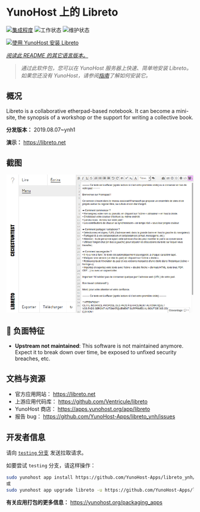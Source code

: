 <!--
注意：此 README 由 <https://github.com/YunoHost/apps/tree/master/tools/readme_generator> 自动生成
请勿手动编辑。
-->

# YunoHost 上的 Libreto

[![集成程度](https://dash.yunohost.org/integration/libreto.svg)](https://dash.yunohost.org/appci/app/libreto) ![工作状态](https://ci-apps.yunohost.org/ci/badges/libreto.status.svg) ![维护状态](https://ci-apps.yunohost.org/ci/badges/libreto.maintain.svg)

[![使用 YunoHost 安装 Libreto](https://install-app.yunohost.org/install-with-yunohost.svg)](https://install-app.yunohost.org/?app=libreto)

*[阅读此 README 的其它语言版本。](./ALL_README.md)*

> *通过此软件包，您可以在 YunoHost 服务器上快速、简单地安装 Libreto。*  
> *如果您还没有 YunoHost，请参阅[指南](https://yunohost.org/install)了解如何安装它。*

## 概况

Libreto is a collaborative etherpad-based notebook. It can become a mini-site, the synopsis of a workshop or the support for writing a collective book.


**分发版本：** 2019.08.07~ynh1

**演示：** <https://libreto.net>

## 截图

![Libreto 的截图](./doc/screenshots/menu.png)

## :red_circle: 负面特征

- **Upstream not maintained**: This software is not maintained anymore. Expect it to break down over time, be exposed to unfixed security breaches, etc.

## 文档与资源

- 官方应用网站： <https://libreto.net>
- 上游应用代码库： <https://github.com/Ventricule/libreto>
- YunoHost 商店： <https://apps.yunohost.org/app/libreto>
- 报告 bug： <https://github.com/YunoHost-Apps/libreto_ynh/issues>

## 开发者信息

请向 [`testing` 分支](https://github.com/YunoHost-Apps/libreto_ynh/tree/testing) 发送拉取请求。

如要尝试 `testing` 分支，请这样操作：

```bash
sudo yunohost app install https://github.com/YunoHost-Apps/libreto_ynh/tree/testing --debug
或
sudo yunohost app upgrade libreto -u https://github.com/YunoHost-Apps/libreto_ynh/tree/testing --debug
```

**有关应用打包的更多信息：** <https://yunohost.org/packaging_apps>
